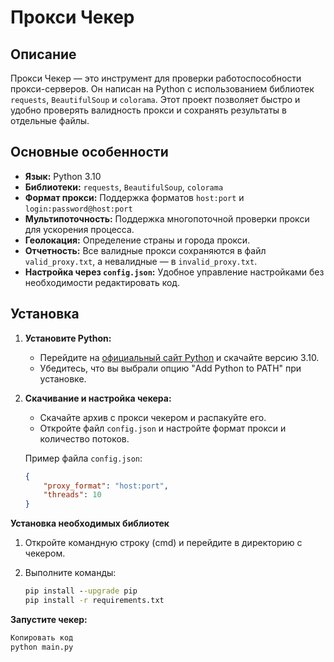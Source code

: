 # Прокси Чекер

## Описание

Прокси Чекер — это инструмент для проверки работоспособности прокси-серверов. Он написан на Python с использованием библиотек `requests`, `BeautifulSoup` и `colorama`. Этот проект позволяет быстро и удобно проверять валидность прокси и сохранять результаты в отдельные файлы.

## Основные особенности

- **Язык:** Python 3.10
- **Библиотеки:** `requests`, `BeautifulSoup`, `colorama`
- **Формат прокси:** Поддержка форматов `host:port` и `login:password@host:port`
- **Мультипоточность:** Поддержка многопоточной проверки прокси для ускорения процесса.
- **Геолокация:** Определение страны и города прокси.
- **Отчетность:** Все валидные прокси сохраняются в файл `valid_proxy.txt`, а невалидные — в `invalid_proxy.txt`.
- **Настройка через `config.json`:** Удобное управление настройками без необходимости редактировать код.

## Установка

1. **Установите Python:**
   - Перейдите на [официальный сайт Python](https://www.python.org/downloads/) и скачайте версию 3.10.
   - Убедитесь, что вы выбрали опцию "Add Python to PATH" при установке.

2. **Скачивание и настройка чекера:**
   - Скачайте архив с прокси чекером и распакуйте его.
   - Откройте файл `config.json` и настройте формат прокси и количество потоков.

   Пример файла `config.json`:
   ```json
   {
       "proxy_format": "host:port",
       "threads": 10
   }
**Установка необходимых библиотек**

1. Откройте командную строку (cmd) и перейдите в директорию с чекером.
2. Выполните команды:

   ```cmd
   pip install --upgrade pip
   pip install -r requirements.txt

**Запустите чекер:**
```py
Копировать код
python main.py 
